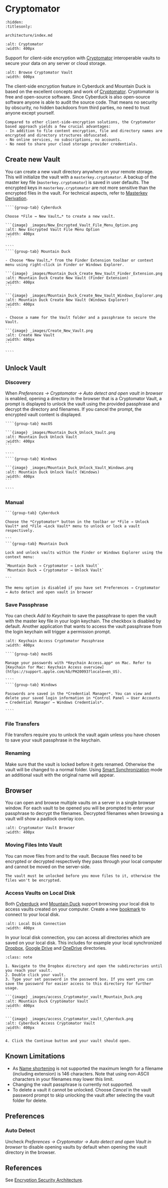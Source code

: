 Cryptomator
====

```{toctree}
:hidden:
:titlesonly:

architecture/index.md
```

```{image} _images/cryptomator.png
:alt: Cryptomator
:width: 400px
```

Support for client-side encryption with [Cryptomator](https://cryptomator.org/) interoperable vaults to secure your data on any server or cloud storage.

```{image} _images/Browse_Cryptomator_Vault.gif
:alt: Browse Cryptomator Vault
:width: 600px
```

The client-side encryption feature in Cyberduck and Mountain Duck is based on the excellent concepts and work of [Cryptomator](https://cryptomator.org/). Cryptomator is free and open-source software. Since Cyberduck is also open-source software anyone is able to audit the source code. That means no security by obscurity, no hidden backdoors from third parties, no need to trust anyone except yourself.

```{tip}
Compared to other client-side-encryption solutions, the Cryptomator based approach yields a few crucial advantages:
- In addition to file content encryption, file and directory names are encrypted and directory structures obfuscated.
- No online services, no subscriptions, no accounts.
- No need to share your cloud storage provider credentials.
```

## Create new Vault

You can create a new vault directory anywhere on your remote storage. This will initialize the vault with a `masterkey.cryptomator`. A backup of the master key file (`masterkey.cryptomator`) is saved in user defaults. The encrypted keys in `masterkey.cryptomator` are not more sensitive than the encrypted files in the vault. For technical aspects, refer to [Masterkey Derivation](https://docs.cryptomator.org/en/latest/security/architecture/#masterkey-derivation).

`````{tabs}
````{group-tab} Cyberduck

Choose *File → New Vault…* to create a new vault. 

```{image} _images/New_Encrypted_Vault_File_Menu_Option.png
:alt: New Encrypted Vault File Menu Option
:width: 400px
```

````
````{group-tab} Mountain Duck

- Choose *New Vault…* from the Finder Extension toolbar or context menu using right-click in Finder or Windows Explorer.

```{image} _images/Mountain_Duck_Create_New_Vault_Finder_Extension.png
:alt: Mountain Duck Create New Vault (Finder Extension)
:width: 400px
```

```{image} _images/Mountain_Duck_Create_New_Vault_Windows_Explorer.png
:alt: Mountain Duck Create New Vault (Windows Explorer)
:width: 400px
```

- Choose a name for the Vault folder and a passphrase to secure the Vault.

```{image} _images/Create_New_Vault.png
:alt: Create New Vault
:width: 400px
```

````
`````

## Unlock Vault

### Discovery

When _Preferences → Cryptomator → Auto detect and open vault in browser_ is enabled, opening a directory in the browser that is a Cryptomator Vault, a prompt is displayed to unlock the vault using the provided passphrase and decrypt the directory and filenames. If you cancel the prompt, the encrypted vault content is displayed.

`````{tabs}
````{group-tab} macOS

```{image} _images/Mountain_Duck_Unlock_Vault.png
:alt: Mountain Duck Unlock Vault
:width: 400px
```

````
````{group-tab} Windows

```{image} _images/Mountain_Duck_Unlock_Vault_Windows.png
:alt: Mountain Duck Unlock Vault (Windows)
:width: 400px
```

````
`````

### Manual

````{tabs}
```{group-tab} Cyberduck

Choose the *Cryptomator* button in the toolbar or *File → Unlock Vault* and *File →Lock Vault* menu to unlock or lock a vault respectively.

```
```{group-tab} Mountain Duck

Lock and unlock vaults within the Finder or Windows Explorer using the context menu:

`Mountain Duck → Cryptomator → Lock Vault`
`Mountain Duck → Cryptomator → Unlock Vault`

```
````

```{attention}
The menu option is disabled if you have set Preferences → Cryptomator → Auto detect and open vault in browser
```

### Save Passphrase

You can check *Add to Keychain* to save the passphrase to open the vault with the master key file in your login keychain. The checkbox is disabled by default. Another application that wants to access the vault passphrase from the login keychain will trigger a permission prompt.

```{image} _images/Keychain_Access_Crpytomator_Passphrase.png
:alt: Keychain Access Cryptomator Passphrase
:width: 400px
```

`````{tabs}
````{group-tab} macOS

Manage your passwords with *Keychain Access.app* on Mac. Refer to [Keychain for Mac: Keychain Access overview](https://support.apple.com/kb/PH20093?locale=en_US).

````
````{group-tab} Windows

Passwords are saved in the *Credential Manager*. You can view and delete your saved login information in *Control Panel → User Accounts → Credential Manager → Windows Credentials*.

````
`````

### File Transfers

File transfers require you to unlock the vault again unless you have chosen to save your vault passphrase in the keychain.

### Renaming

Make sure that the vault is locked before it gets renamed. Otherwise the vault will be changed to a normal folder. Using [Smart Synchronization](../mountainduck/connect/sync.md) mode an additional vault with the original name will appear.

## Browser

You can open and browse multiple vaults on a server in a single browser window. For each vault to be opened you will be prompted to enter your passphrase to decrypt the filenames. Decrypted filenames when browsing a vault will show a padlock overlay icon.

```{image} _images/Cryptomator_Vault_Browser.png
:alt: Cryptomator Vault Browser
:width: 400px
```

### Moving Files Into Vault

You can move files from and to the vault. Because files need to be encrypted or decrypted respectively they pass through your local computer and cannot be moved on the server-side.

```{attention}
The vault must be unlocked before you move files to it, otherwise the files won't be encrypted.
```

### Access Vaults on Local Disk

Both [Cyberduck](https://cyberduck.io/) and [Mountain Duck](https://mountainduck.io/) support browsing your local disk to access vaults created on your computer. Create a new [bookmark](../cyberduck/bookmarks) to connect to your local disk.

```{image} _images/local_disk_connection.png
:alt: Local Disk Connection
:width: 400px
```

In your local disk connection, you can access all directories which are saved on your local disk. This includes for example your local synchronized [Dropbox](../protocols/dropbox), [Google Drive](../protocols/googledrive) and [OneDrive](../protocols/onedrive) directories.

````{admonition} Access a Cryptomator Vault on local disk on the example of Dropbox
:class: note

1. Navigate to the Dropbox directory and open the subdirectories until you reach your vault.
2. Double click your vault.
3. Type your set password in the password box. If you want you can save the password for easier access to this directory for further usage.

```{image} _images/access_Cryptomator_vault_Mountain_Duck.png
:alt: Mountain Duck Cryptomator Vault 
:width: 400px
```

```{image} _images/access_Cryptomator_vault_Cyberduck.png
:alt: Cyberduck Access Cryptomator Vault
:width: 400px
```

4. Click the Continue button and your vault should open.

````

## Known Limitations

- As [Name shortening](https://docs.cryptomator.org/en/latest/security/architecture/#name-shortening) is not supported the maximum length for a filename (including extension) is 146 characters. Note that using non-ASCII characters in your filenames may lower this limit.   
- Changing the vault passphrase is currently not supported.
- To delete a vault it cannot be unlocked. Choose *Cancel* in the vault password prompt to skip unlocking the vault after selecting the vault folder for delete.

## Preferences

### Auto Detect

Uncheck *Preferences → Cryptomator → Auto detect and open Vault in browser* to disable opening vaults by default when opening the vault directory in the browser.

## References

See [Encryption Security Architecture](architecture/index.md).